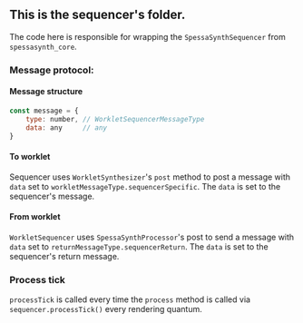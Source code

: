 ## This is the sequencer's folder.

The code here is responsible for wrapping the `SpessaSynthSequencer` from `spessasynth_core`.

### Message protocol:

#### Message structure

```js
const message = {
    type: number, // WorkletSequencerMessageType
    data: any     // any
}
```

#### To worklet

Sequencer uses `WorkletSynthesizer`'s `post` method to post a message with `data` set to
`workletMessageType.sequencerSpecific`.
The `data` is set to the sequencer's message.

#### From worklet

`WorkletSequencer` uses `SpessaSynthProcessor`'s post to send a message with `data` set to
`returnMessageType.sequencerReturn`.
The `data` is set to the sequencer's return message.

### Process tick

`processTick` is called every time the `process` method is called via `sequencer.processTick()` every rendering quantum.

